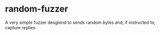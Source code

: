random-fuzzer
=============

A very simple fuzzer desgiend to sends random bytes and, if instructed to, capture replies 
